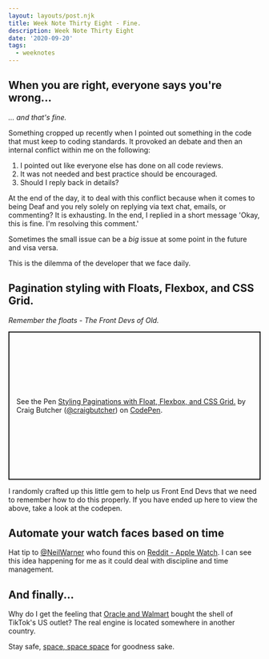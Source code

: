 ```yaml
---
layout: layouts/post.njk
title: Week Note Thirty Eight - Fine.
description: Week Note Thirty Eight
date: '2020-09-20'
tags:
  - weeknotes
---
```


## When you are right, everyone says you're wrong...

_... and that's fine._

Something cropped up recently when I pointed out something in the code that must keep to coding standards. It provoked an debate and then an internal conflict within me on the following:

1) I pointed out like everyone else has done on all code reviews.
2) It was not needed and best practice should be encouraged.
3) Should I reply back in details?

At the end of the day, it to deal with this conflict because when it comes to being Deaf and you rely solely on replying via text chat, emails, or commenting? It is exhausting. In the end, I replied in a short message 'Okay, this is fine. I'm resolving this comment.'

Sometimes the small issue can be a _big_ issue at some point in the future and visa versa.

This is the dilemma of the developer that we face daily.

## Pagination styling with Floats, Flexbox, and CSS Grid.

_Remember the floats - The Front Devs of Old._

<p class="codepen" data-height="296" data-theme-id="dark" data-default-tab="html,result" data-user="craigbutcher" data-slug-hash="GRZwppd" style="height: 296px; box-sizing: border-box; display: flex; align-items: center; justify-content: center; border: 2px solid; margin: 1em 0; padding: 1em;" data-pen-title="Styling Paginations with Float, Flexbox, and CSS Grid.">
  <span>See the Pen <a href="https://codepen.io/craigbutcher/pen/GRZwppd">
  Styling Paginations with Float, Flexbox, and CSS Grid.</a> by Craig Butcher (<a href="https://codepen.io/craigbutcher">@craigbutcher</a>)
  on <a href="https://codepen.io">CodePen</a>.</span>
</p>
<script async src="https://static.codepen.io/assets/embed/ei.js"></script>

I randomly crafted up this little gem to help us Front End Devs that we need to remember how to do this properly. If you have ended up here to view the above, take a look at the codepen.

## Automate your watch faces based on time

Hat tip to [@NeilWarner](https://twitter.com/neilwarner) who found this on [Reddit - Apple Watch](https://www.reddit.com/r/AppleWatch/comments/iw8b5t/how_to_automate_your_watch_faces_based_on_time_of/). I can see this idea happening for me as it could deal with discipline and time management.

## And finally...

Why do I get the feeling that [Oracle and Walmart](https://newsroom.tiktok.com/en-us/an-update-for-our-tiktok-family) bought the shell of TikTok's US outlet? The real engine is located somewhere in another country.

Stay safe, [space, space space](https://twitter.com/craigbutcher/status/1307433138185007108) for goodness sake.
